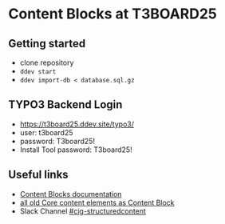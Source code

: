 # Content Blocks at T3BOARD25

## Getting started

- clone repository
- `ddev start`
- `ddev import-db < database.sql.gz`

## TYPO3 Backend Login

- https://t3board25.ddev.site/typo3/
- user: t3board25
- password: T3board25!
- Install Tool password: T3board25!

## Useful links

- [Content Blocks documentation](https://docs.typo3.org/p/friendsoftypo3/content-blocks/main/en-us/)
- [all old Core content elements as Content Block](https://github.com/nhovratov/cb-styled-content/tree/main/ContentBlocks/ContentElements)
- Slack Channel [#cig-structuredcontent](https://typo3.slack.com/archives/C8Z2UM50Q)